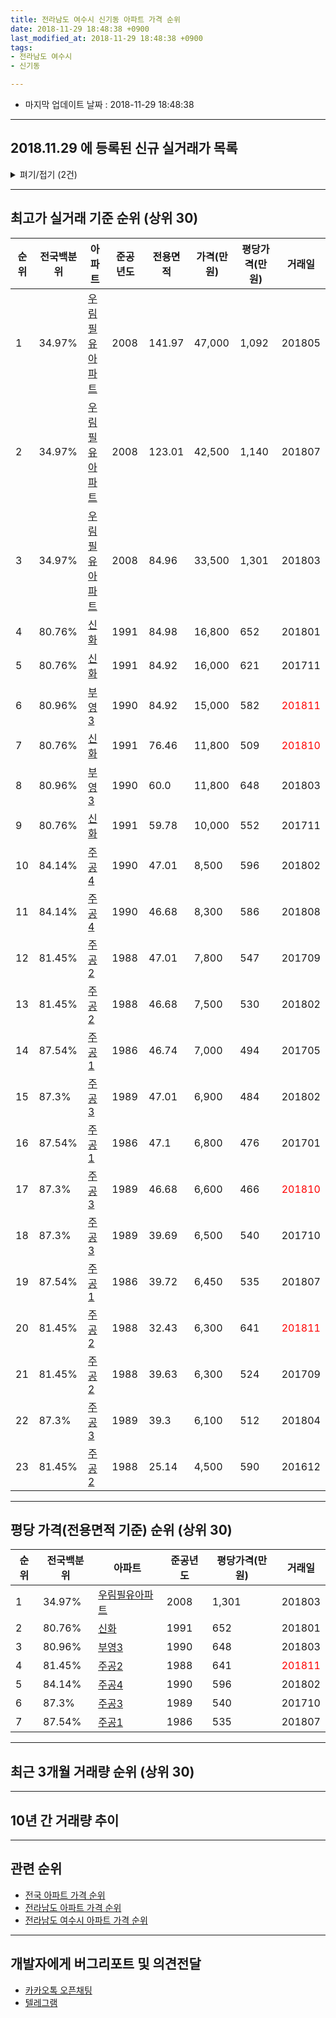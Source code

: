 ```yaml
---
title: 전라남도 여수시 신기동 아파트 가격 순위
date: 2018-11-29 18:48:38 +0900
last_modified_at: 2018-11-29 18:48:38 +0900
tags:
- 전라남도 여수시
- 신기동

---
```


* 마지막 업데이트 날짜 : 2018-11-29 18:48:38

---

## 2018.11.29 에 등록된 신규 실거래가 목록

<details>
<summary>펴기/접기 (2건)</summary>
<div markdown="1">

|아파트|준공년도|전용면적|가격(만원)|평당가격(만원)|거래일|전국백분위|
|---|---|---|---|---|---|---|
|[부영3](https://search.naver.com/search.naver?query=%EC%A0%84%EB%9D%BC%EB%82%A8%EB%8F%84+%EC%97%AC%EC%88%98%EC%8B%9C+%EC%8B%A0%EA%B8%B0%EB%8F%99+%EB%B6%80%EC%98%813)|1990|84.92|15,000|582|<span style="color:red">201811</span>|80.96%|
|[주공3](https://search.naver.com/search.naver?query=%EC%A0%84%EB%9D%BC%EB%82%A8%EB%8F%84+%EC%97%AC%EC%88%98%EC%8B%9C+%EC%8B%A0%EA%B8%B0%EB%8F%99+%EC%A3%BC%EA%B3%B53)|1989|39.69|5,750|478|<span style="color:red">201810</span>|87.3%|


</div>
</details>

---

## 최고가 실거래 기준 순위 (상위 30)


|순위|전국백분위|아파트|준공년도|전용면적|가격(만원)|평당가격(만원)|거래일|
|---|---|---|---|---|---|---|---|
|1|34.97%|[우림필유아파트](https://search.naver.com/search.naver?query=%EC%A0%84%EB%9D%BC%EB%82%A8%EB%8F%84+%EC%97%AC%EC%88%98%EC%8B%9C+%EC%8B%A0%EA%B8%B0%EB%8F%99+%EC%9A%B0%EB%A6%BC%ED%95%84%EC%9C%A0%EC%95%84%ED%8C%8C%ED%8A%B8)|2008|141.97|47,000|1,092|201805|
|2|34.97%|[우림필유아파트](https://search.naver.com/search.naver?query=%EC%A0%84%EB%9D%BC%EB%82%A8%EB%8F%84+%EC%97%AC%EC%88%98%EC%8B%9C+%EC%8B%A0%EA%B8%B0%EB%8F%99+%EC%9A%B0%EB%A6%BC%ED%95%84%EC%9C%A0%EC%95%84%ED%8C%8C%ED%8A%B8)|2008|123.01|42,500|1,140|201807|
|3|34.97%|[우림필유아파트](https://search.naver.com/search.naver?query=%EC%A0%84%EB%9D%BC%EB%82%A8%EB%8F%84+%EC%97%AC%EC%88%98%EC%8B%9C+%EC%8B%A0%EA%B8%B0%EB%8F%99+%EC%9A%B0%EB%A6%BC%ED%95%84%EC%9C%A0%EC%95%84%ED%8C%8C%ED%8A%B8)|2008|84.96|33,500|1,301|201803|
|4|80.76%|[신화](https://search.naver.com/search.naver?query=%EC%A0%84%EB%9D%BC%EB%82%A8%EB%8F%84+%EC%97%AC%EC%88%98%EC%8B%9C+%EC%8B%A0%EA%B8%B0%EB%8F%99+%EC%8B%A0%ED%99%94)|1991|84.98|16,800|652|201801|
|5|80.76%|[신화](https://search.naver.com/search.naver?query=%EC%A0%84%EB%9D%BC%EB%82%A8%EB%8F%84+%EC%97%AC%EC%88%98%EC%8B%9C+%EC%8B%A0%EA%B8%B0%EB%8F%99+%EC%8B%A0%ED%99%94)|1991|84.92|16,000|621|201711|
|6|80.96%|[부영3](https://search.naver.com/search.naver?query=%EC%A0%84%EB%9D%BC%EB%82%A8%EB%8F%84+%EC%97%AC%EC%88%98%EC%8B%9C+%EC%8B%A0%EA%B8%B0%EB%8F%99+%EB%B6%80%EC%98%813)|1990|84.92|15,000|582|<span style="color:red">201811</span>|
|7|80.76%|[신화](https://search.naver.com/search.naver?query=%EC%A0%84%EB%9D%BC%EB%82%A8%EB%8F%84+%EC%97%AC%EC%88%98%EC%8B%9C+%EC%8B%A0%EA%B8%B0%EB%8F%99+%EC%8B%A0%ED%99%94)|1991|76.46|11,800|509|<span style="color:red">201810</span>|
|8|80.96%|[부영3](https://search.naver.com/search.naver?query=%EC%A0%84%EB%9D%BC%EB%82%A8%EB%8F%84+%EC%97%AC%EC%88%98%EC%8B%9C+%EC%8B%A0%EA%B8%B0%EB%8F%99+%EB%B6%80%EC%98%813)|1990|60.0|11,800|648|201803|
|9|80.76%|[신화](https://search.naver.com/search.naver?query=%EC%A0%84%EB%9D%BC%EB%82%A8%EB%8F%84+%EC%97%AC%EC%88%98%EC%8B%9C+%EC%8B%A0%EA%B8%B0%EB%8F%99+%EC%8B%A0%ED%99%94)|1991|59.78|10,000|552|201711|
|10|84.14%|[주공4](https://search.naver.com/search.naver?query=%EC%A0%84%EB%9D%BC%EB%82%A8%EB%8F%84+%EC%97%AC%EC%88%98%EC%8B%9C+%EC%8B%A0%EA%B8%B0%EB%8F%99+%EC%A3%BC%EA%B3%B54)|1990|47.01|8,500|596|201802|
|11|84.14%|[주공4](https://search.naver.com/search.naver?query=%EC%A0%84%EB%9D%BC%EB%82%A8%EB%8F%84+%EC%97%AC%EC%88%98%EC%8B%9C+%EC%8B%A0%EA%B8%B0%EB%8F%99+%EC%A3%BC%EA%B3%B54)|1990|46.68|8,300|586|201808|
|12|81.45%|[주공2](https://search.naver.com/search.naver?query=%EC%A0%84%EB%9D%BC%EB%82%A8%EB%8F%84+%EC%97%AC%EC%88%98%EC%8B%9C+%EC%8B%A0%EA%B8%B0%EB%8F%99+%EC%A3%BC%EA%B3%B52)|1988|47.01|7,800|547|201709|
|13|81.45%|[주공2](https://search.naver.com/search.naver?query=%EC%A0%84%EB%9D%BC%EB%82%A8%EB%8F%84+%EC%97%AC%EC%88%98%EC%8B%9C+%EC%8B%A0%EA%B8%B0%EB%8F%99+%EC%A3%BC%EA%B3%B52)|1988|46.68|7,500|530|201802|
|14|87.54%|[주공1](https://search.naver.com/search.naver?query=%EC%A0%84%EB%9D%BC%EB%82%A8%EB%8F%84+%EC%97%AC%EC%88%98%EC%8B%9C+%EC%8B%A0%EA%B8%B0%EB%8F%99+%EC%A3%BC%EA%B3%B51)|1986|46.74|7,000|494|201705|
|15|87.3%|[주공3](https://search.naver.com/search.naver?query=%EC%A0%84%EB%9D%BC%EB%82%A8%EB%8F%84+%EC%97%AC%EC%88%98%EC%8B%9C+%EC%8B%A0%EA%B8%B0%EB%8F%99+%EC%A3%BC%EA%B3%B53)|1989|47.01|6,900|484|201802|
|16|87.54%|[주공1](https://search.naver.com/search.naver?query=%EC%A0%84%EB%9D%BC%EB%82%A8%EB%8F%84+%EC%97%AC%EC%88%98%EC%8B%9C+%EC%8B%A0%EA%B8%B0%EB%8F%99+%EC%A3%BC%EA%B3%B51)|1986|47.1|6,800|476|201701|
|17|87.3%|[주공3](https://search.naver.com/search.naver?query=%EC%A0%84%EB%9D%BC%EB%82%A8%EB%8F%84+%EC%97%AC%EC%88%98%EC%8B%9C+%EC%8B%A0%EA%B8%B0%EB%8F%99+%EC%A3%BC%EA%B3%B53)|1989|46.68|6,600|466|<span style="color:red">201810</span>|
|18|87.3%|[주공3](https://search.naver.com/search.naver?query=%EC%A0%84%EB%9D%BC%EB%82%A8%EB%8F%84+%EC%97%AC%EC%88%98%EC%8B%9C+%EC%8B%A0%EA%B8%B0%EB%8F%99+%EC%A3%BC%EA%B3%B53)|1989|39.69|6,500|540|201710|
|19|87.54%|[주공1](https://search.naver.com/search.naver?query=%EC%A0%84%EB%9D%BC%EB%82%A8%EB%8F%84+%EC%97%AC%EC%88%98%EC%8B%9C+%EC%8B%A0%EA%B8%B0%EB%8F%99+%EC%A3%BC%EA%B3%B51)|1986|39.72|6,450|535|201807|
|20|81.45%|[주공2](https://search.naver.com/search.naver?query=%EC%A0%84%EB%9D%BC%EB%82%A8%EB%8F%84+%EC%97%AC%EC%88%98%EC%8B%9C+%EC%8B%A0%EA%B8%B0%EB%8F%99+%EC%A3%BC%EA%B3%B52)|1988|32.43|6,300|641|<span style="color:red">201811</span>|
|21|81.45%|[주공2](https://search.naver.com/search.naver?query=%EC%A0%84%EB%9D%BC%EB%82%A8%EB%8F%84+%EC%97%AC%EC%88%98%EC%8B%9C+%EC%8B%A0%EA%B8%B0%EB%8F%99+%EC%A3%BC%EA%B3%B52)|1988|39.63|6,300|524|201709|
|22|87.3%|[주공3](https://search.naver.com/search.naver?query=%EC%A0%84%EB%9D%BC%EB%82%A8%EB%8F%84+%EC%97%AC%EC%88%98%EC%8B%9C+%EC%8B%A0%EA%B8%B0%EB%8F%99+%EC%A3%BC%EA%B3%B53)|1989|39.3|6,100|512|201804|
|23|81.45%|[주공2](https://search.naver.com/search.naver?query=%EC%A0%84%EB%9D%BC%EB%82%A8%EB%8F%84+%EC%97%AC%EC%88%98%EC%8B%9C+%EC%8B%A0%EA%B8%B0%EB%8F%99+%EC%A3%BC%EA%B3%B52)|1988|25.14|4,500|590|201612|


---

## 평당 가격(전용면적 기준) 순위 (상위 30)


|순위|전국백분위|아파트|준공년도|평당가격(만원)|거래일|
|---|---|---|---|---|---|
|1|34.97%|[우림필유아파트](https://search.naver.com/search.naver?query=%EC%A0%84%EB%9D%BC%EB%82%A8%EB%8F%84+%EC%97%AC%EC%88%98%EC%8B%9C+%EC%8B%A0%EA%B8%B0%EB%8F%99+%EC%9A%B0%EB%A6%BC%ED%95%84%EC%9C%A0%EC%95%84%ED%8C%8C%ED%8A%B8)|2008|1,301|201803|
|2|80.76%|[신화](https://search.naver.com/search.naver?query=%EC%A0%84%EB%9D%BC%EB%82%A8%EB%8F%84+%EC%97%AC%EC%88%98%EC%8B%9C+%EC%8B%A0%EA%B8%B0%EB%8F%99+%EC%8B%A0%ED%99%94)|1991|652|201801|
|3|80.96%|[부영3](https://search.naver.com/search.naver?query=%EC%A0%84%EB%9D%BC%EB%82%A8%EB%8F%84+%EC%97%AC%EC%88%98%EC%8B%9C+%EC%8B%A0%EA%B8%B0%EB%8F%99+%EB%B6%80%EC%98%813)|1990|648|201803|
|4|81.45%|[주공2](https://search.naver.com/search.naver?query=%EC%A0%84%EB%9D%BC%EB%82%A8%EB%8F%84+%EC%97%AC%EC%88%98%EC%8B%9C+%EC%8B%A0%EA%B8%B0%EB%8F%99+%EC%A3%BC%EA%B3%B52)|1988|641|<span style="color:red">201811</span>|
|5|84.14%|[주공4](https://search.naver.com/search.naver?query=%EC%A0%84%EB%9D%BC%EB%82%A8%EB%8F%84+%EC%97%AC%EC%88%98%EC%8B%9C+%EC%8B%A0%EA%B8%B0%EB%8F%99+%EC%A3%BC%EA%B3%B54)|1990|596|201802|
|6|87.3%|[주공3](https://search.naver.com/search.naver?query=%EC%A0%84%EB%9D%BC%EB%82%A8%EB%8F%84+%EC%97%AC%EC%88%98%EC%8B%9C+%EC%8B%A0%EA%B8%B0%EB%8F%99+%EC%A3%BC%EA%B3%B53)|1989|540|201710|
|7|87.54%|[주공1](https://search.naver.com/search.naver?query=%EC%A0%84%EB%9D%BC%EB%82%A8%EB%8F%84+%EC%97%AC%EC%88%98%EC%8B%9C+%EC%8B%A0%EA%B8%B0%EB%8F%99+%EC%A3%BC%EA%B3%B51)|1986|535|201807|


---

## 최근 3개월 거래량 순위 (상위 30)


<div style="width:100%;">
    <canvas id="deal_count_ranking" height="250"></canvas>
</div>


<script>
new Chart(document.getElementById("deal_count_ranking"), {
    type: 'horizontalBar',
    data: {
        labels: ['주공3', '주공1', '신화', '주공2', '주공4', '우림필유아파트', '부영3'],
        datasets: [{
            label: '실거래 수',
            data: [10, 5, 3, 3, 3, 3, 2],
            borderColor: "rgba(255, 0, 128, 1)",
            backgroundColor: "rgba(255, 0, 128, 0.5)",
            fill: false,
        }]
    },
    options: {
        responsive: true,
        title: {
            display: true,
            text: '최근 3개월 거래량 순위'
        },
        tooltips: {
            mode: 'index',
            intersect: false,
            callbacks: {
                title: function(tooltipItems, data) {
                    return "실거래 수:";
                },
                label: function(tooltipItem, data) {
                    return data.labels[tooltipItem.index] + ": " + tooltipItem.xLabel;
                }
            }
        },
        hover: {
            mode: 'nearest',
            intersect: true
        },
        scales: {
            xAxes: [{
                display: true,
                scaleLabel: {
                    display: true,
                    labelString: '실거래 수'
                },
                ticks: {
                    suggestedMin: 0,
                }
            }],
            yAxes: [{
                display: true,
                ticks: {
                    autoSkip: false,
                    callback: function(value, index, values) {
                        if (value.length > 15)
                            return value.substr(0, 13) + "...";
                        else
                            return value;
                    }
                },
                scaleLabel: {
                    display: false,
                }
            }]
        }
    }
});

</script>


---

## 10년 간 거래량 추이


<div style="width:100%;">
    <canvas id="deal_progress" height="250"></canvas>
</div>

<script>
new Chart(document.getElementById("deal_progress"), {
    type: 'line',
    data: {
        labels: ['200811','200812','200901','200902','200903','200904','200905','200906','200907','200908','200909','200910','200911','200912','201001','201002','201003','201004','201005','201006','201007','201008','201009','201010','201011','201012','201101','201102','201103','201104','201105','201106','201107','201108','201109','201110','201111','201112','201201','201202','201203','201204','201205','201206','201207','201208','201209','201210','201211','201212','201301','201302','201303','201304','201305','201306','201307','201308','201309','201310','201311','201312','201401','201402','201403','201404','201405','201406','201407','201408','201409','201410','201411','201412','201501','201502','201503','201504','201505','201506','201507','201508','201509','201510','201511','201512','201601','201602','201603','201604','201605','201606','201607','201608','201609','201610','201611','201612','201701','201702','201703','201704','201705','201706','201707','201708','201709','201710','201711','201712','201801','201802','201803','201804','201805','201806','201807','201808','201809','201810','201811'],
        datasets: [{
            label: '실거래 수',
            pointRadius: 1,
            data: [4, 4, 10, 15, 15, 19, 18, 18, 20, 5, 19, 17, 23, 10, 20, 13, 21, 25, 15, 19, 19, 21, 20, 14, 20, 16, 19, 20, 16, 12, 8, 7, 7, 6, 15, 6, 11, 17, 11, 19, 16, 15, 14, 9, 6, 10, 12, 17, 14, 20, 9, 12, 12, 13, 16, 15, 5, 10, 13, 16, 17, 18, 21, 20, 10, 15, 15, 7, 9, 7, 9, 18, 19, 11, 15, 15, 20, 17, 8, 17, 21, 9, 10, 19, 12, 12, 14, 12, 18, 17, 12, 13, 10, 9, 24, 28, 35, 23, 12, 18, 14, 9, 11, 19, 16, 11, 13, 8, 10, 18, 12, 16, 19, 9, 11, 5, 18, 7, 7, 19, 3],
            borderColor: "rgba(255, 201, 14, 1)",
            backgroundColor: "rgba(255, 201, 14, 0.5)",
            fill: true,
        }]
    },
    options: {
        responsive: true,
        title: {
            display: true,
            text: '10년간 거래량 추이'
        },
        tooltips: {
            mode: 'index',
            intersect: false,
        },
        hover: {
            mode: 'nearest',
            intersect: true
        },
        scales: {
            xAxes: [{
                display: true,
                scaleLabel: {
                    display: true,
                    labelString: '년/월'
                }
            }],
            yAxes: [{
                display: true,
                ticks: {
                    suggestedMin: 0,
                },
                scaleLabel: {
                    display: true,
                    labelString: '실거래 수'
                }
            }]
        }
    }
});

</script>


---

## 관련 순위

- [전국 아파트 가격 순위](https://inasie.github.io/apt-ranking/전국)
- [전라남도 아파트 가격 순위](https://inasie.github.io/apt-ranking/전라남도)
- [전라남도 여수시 아파트 가격 순위](https://inasie.github.io/apt-ranking/전라남도-여수시)


---

## 개발자에게 버그리포트 및 의견전달

- [카카오톡 오픈채팅](https://open.kakao.com/o/gLJUAP4)
- [텔레그램](https://t.me/inasie)

